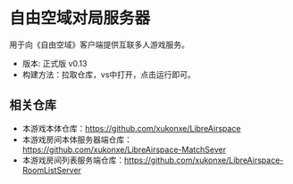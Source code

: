# 自由空域对局服务器
用于向《自由空域》客户端提供互联多人游戏服务。
- 版本: 正式版 v0.13
- 构建方法：拉取仓库，vs中打开，点击运行即可。
## 相关仓库
- 本游戏本体仓库：https://github.com/xukonxe/LibreAirspace
- 本游戏房间本体服务器端仓库：https://github.com/xukonxe/LibreAirspace-MatchSever
- 本游戏房间列表服务端仓库：https://github.com/xukonxe/LibreAirspace-RoomListServer

